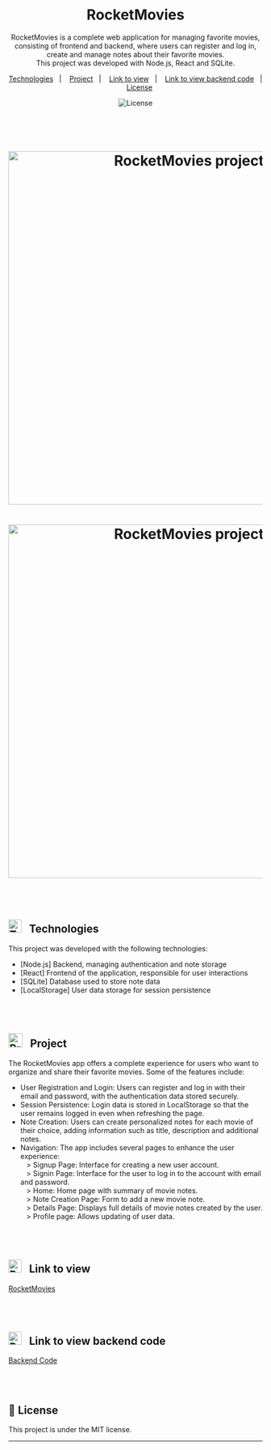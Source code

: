 <h1 align="center"> RocketMovies </h1>

<p align="center">
RocketMovies is a complete web application for managing favorite movies, consisting of frontend and backend, where users can register and log in, create and manage notes about their favorite movies.<br/> 
This project was developed with Node.js, React and SQLite.
</p>

<p align="center">
  <a href="#Technologies">Technologies</a>&nbsp;&nbsp;&nbsp;|&nbsp;&nbsp;&nbsp;
  <a href="#Project">Project</a>&nbsp;&nbsp;&nbsp;|&nbsp;&nbsp;&nbsp;
  <a href="#Link-to-view">Link to view</a>&nbsp;&nbsp;&nbsp;|&nbsp;&nbsp;&nbsp;
  <a href="#Link-to-view-backend-code">Link to view backend code</a>&nbsp;&nbsp;&nbsp;|&nbsp;&nbsp;&nbsp;
  <a href="#memo-license">License</a>
</p>
<p align="center">
  <img alt="License" src="https://img.shields.io/static/v1?label=license&message=MIT&color=49AA26&labelColor=000000">
</p>

<br><br>
<h1 align="center">
  <img alt="RocketMovies project" src="./assets/rocketMovies1.png" width="700"/>
</h1>

<h1 align="center">
  <img alt="RocketMovies project" src="./assets/rocketMovies2.png" width="700"/>
</h1>

<br><br>
<h2 align="left" id="Technologies"> <img src=https://github.com/user-attachments/assets/aff6a111-103c-4037-a044-c9f9c10691cc alt="Technologies Icon" style="width:26px;">&nbsp;&nbsp; Technologies </h2>

This project was developed with the following technologies:
- [Node.js] Backend, managing authentication and note storage
- [React] Frontend of the application, responsible for user interactions
- [SQLite] Database used to store note data
- [LocalStorage] User data storage for session persistence

<br><br>
<h2 align="left" id="Project"> <img src=https://github.com/user-attachments/assets/7ac4a526-7c35-4f2d-a851-413c7f515e2c alt="Project Icon" style="width:28px;">&nbsp;&nbsp; Project </h2>

  The RocketMovies app offers a complete experience for users who want to organize and share their favorite movies. Some of the features include:

  - User Registration and Login: Users can register and log in with their email and password, with the authentication data stored securely.</br>
  - Session Persistence: Login data is stored in LocalStorage so that the user remains logged in even when refreshing the page.</br>
  - Note Creation: Users can create personalized notes for each movie of their choice, adding information such as title, description and additional notes.</br>
  - Navigation: The app includes several pages to enhance the user experience:</br>
  &nbsp;&nbsp; > Signup Page: Interface for creating a new user account.</br>
  &nbsp;&nbsp; > Signin Page: Interface for the user to log in to the account with email and password.</br>
  &nbsp;&nbsp; > Home: Home page with summary of movie notes.</br>
  &nbsp;&nbsp; > Note Creation Page: Form to add a new movie note.</br>
  &nbsp;&nbsp; > Details Page: Displays full details of movie notes created by the user.</br>
  &nbsp;&nbsp; > Profile page: Allows updating of user data.<br/>
  
  

<br><br>
<h2 align="left" id="Link-to-view"> <img src=https://github.com/user-attachments/assets/01c56b54-2205-4397-8f3a-ee4474e317ff alt="ProjectIcon" style="width:26px;">&nbsp;&nbsp;   Link to view </h2>

[RocketMovies](https://notesaboutmovies.netlify.app/)

<br><br>
<h2 align="left" id="Link-to-view-backend-code"> <img src=https://github.com/user-attachments/assets/01c56b54-2205-4397-8f3a-ee4474e317ff alt="ProjectIcon" style="width:26px;">&nbsp;&nbsp;   Link to view backend code </h2>

[Backend Code](https://notesaboutmovies.netlify.app/)

<br><br>
## :memo: License

This project is under the MIT license.

---
